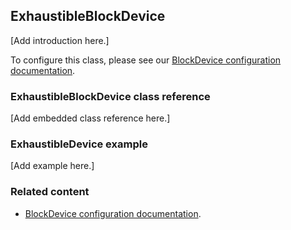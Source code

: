 ## ExhaustibleBlockDevice

[Add introduction here.]

To configure this class, please see our [BlockDevice configuration documentation](/docs/development/reference/configuration-storage.html#blockdevice-default-configuration).

### ExhaustibleBlockDevice class reference

[Add embedded class reference here.]

### ExhaustibleDevice example

[Add example here.]

### Related content

- [BlockDevice configuration documentation](/docs/development/reference/configuration-storage.html#blockdevice-default-configuration).
